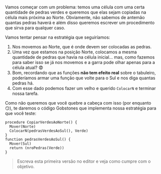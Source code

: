 Vamos começar com um problema: temos uma célula com uma certa quantidade de pedras verdes e queremos que elas sejam copiadas na célula mais próxima ao Norte. Obviamente, não sabemos de antemão quantas pedras haverá e além disso queremos escrever um procedimento que sirva para qualquer caso.

Vamos tentar pensar na estratégia que seguiríamos:

1. Nos movemos ao Norte, que é onde devem ser colocadas as pedras.
2. Uma vez que estamos na posição Norte, colocamos a mesma quantidade de pedras que havia na célula inicial... mas, como fazemos para saber isso se já nos movemos e a garra pode olhar apenas para a célula atual? :fearful:
3. Bom, recordando que as funções **não tem efeito real** sobre o tabuleiro, poderíamos armar uma função que volte para o Sul e nos diga quantas pedras há.
4. Com esse dado podemos fazer um velho e querido `ColocarN` e terminar nossa tarefa.

Como não queremos que você quebre a cabeça com isso (por enquanto :smirk:), te daremos o código Gobstones que implementa nossa estratégia para que você teste:

``` gobstones
procedure CopiarVerdesAoNorte() {
  Mover(Norte)
  ColocarN(pedrasVerdesAoSul(), Verde)
}
function pedrasVerdesAoSul() {
  Mover(Sul)
  return (nroPedras(Verde))
}
```

> Escreva esta primeira versão no editor e veja como cumpre com o objetivo.